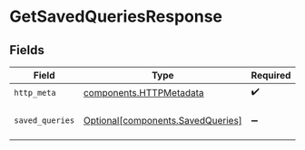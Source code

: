 # GetSavedQueriesResponse


## Fields

| Field                                                                        | Type                                                                         | Required                                                                     | Description                                                                  |
| ---------------------------------------------------------------------------- | ---------------------------------------------------------------------------- | ---------------------------------------------------------------------------- | ---------------------------------------------------------------------------- |
| `http_meta`                                                                  | [components.HTTPMetadata](../../models/components/httpmetadata.md)           | :heavy_check_mark:                                                           | N/A                                                                          |
| `saved_queries`                                                              | [Optional[components.SavedQueries]](../../models/components/savedqueries.md) | :heavy_minus_sign:                                                           | a list of SavedQuery objects                                                 |